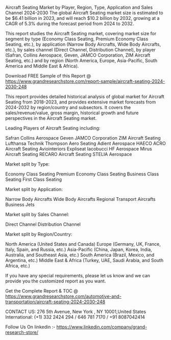 Aircraft Seating Market by Player, Region, Type, Application and Sales Channel 2024-2030
The global Aircraft Seating market size is estimated to be $6.41 billion in 2023, and will reach $10.2 billion by 2032, growing at a CAGR of 5.3% during the forecast period from 2024 to 2032.

This report studies the Aircraft Seating market, covering market size for segment by type (Economy Class Seating, Premium Economy Class Seating, etc.), by application (Narrow Body Aircrafts, Wide Body Aircrafts, etc.), by sales channel (Direct Channel, Distribution Channel), by player (Safran, Collins Aerospace, Geven, JAMCO Corporation, ZIM Aircraft Seating, etc.) and by region (North America, Europe, Asia-Pacific, South America and Middle East & Africa).

Download FREE Sample of this Report @ https://www.grandresearchstore.com/report-sample/aircraft-seating-2024-2030-248

This report provides detailed historical analysis of global market for Aircraft Seating from 2018-2023, and provides extensive market forecasts from 2024-2032 by region/country and subsectors. It covers the sales/revenue/value, gross margin, historical growth and future perspectives in the Aircraft Seating market.

Leading Players of Aircraft Seating including:

Safran
Collins Aerospace
Geven
JAMCO Corporation
ZIM Aircraft Seating
Lufthansa Technik
Thompson Aero Seating
Adient Aerospace
HAECO
ACRO Aircraft Seating
Aviointeriors
Expliseat
Iacobucci HF Aerospace
Mirus Aircraft Seating
RECARO Aircraft Seating
STELIA Aerospace

Market split by Type:

Economy Class Seating
Premium Economy Class Seating
Business Class Seating
First Class Seating

Market split by Application:

Narrow Body Aircrafts
Wide Body Aircrafts
Regional Transport Aircrafts
Business Jets

Market split by Sales Channel:

Direct Channel
Distribution Channel

Market split by Region/Country:

North America (United States and Canada)
Europe (Germany, UK, France, Italy, Spain, and Russia, etc.)
Asia-Pacific (China, Japan, Korea, India, Australia, and Southeast Asia, etc.)
South America (Brazil, Mexico, and Argentina, etc.)
Middle East & Africa (Turkey, UAE, Saudi Arabia, and South Africa, etc.)

If you have any special requirements, please let us know and we can provide you the customized report as you want.

Get the Complete Report & TOC @ https://www.grandresearchstore.com/automotive-and-transportation/aircraft-seating-2024-2030-248

CONTACT US:
276 5th Avenue, New York , NY 10001,United States
International: (+1) 332 2424 294 / 646 781 7170 / +91 8087042414

Follow Us On linkedin :- https://www.linkedin.com/company/grand-research-store/
